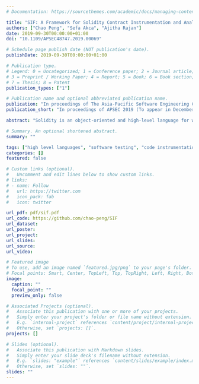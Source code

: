 ```yaml
---
# Documentation: https://sourcethemes.com/academic/docs/managing-content/

title: "SIF: A Framework for Solidity Contract Instrumentation and Analysis"
authors: ["Chao Peng", "Sefa Akca", "Ajitha Rajan"]
date: 2019-09-30T00:00:00+01:00
doi: "10.1109/APSEC48747.2019.00069"

# Schedule page publish date (NOT publication's date).
publishDate: 2019-09-30T00:00:00+01:00

# Publication type.
# Legend: 0 = Uncategorized; 1 = Conference paper; 2 = Journal article;
# 3 = Preprint / Working Paper; 4 = Report; 5 = Book; 6 = Book section;
# 7 = Thesis; 8 = Patent
publication_types: ["1"]

# Publication name and optional abbreviated publication name.
publication: "In proceedings of The Asia-Pacific Software Engineering Conference (APSEC) (To appear in December 2019)"
publication_short: "In proceedings of APSEC 2019 (To appear in December 2019)"

abstract: "Solidity is an object-oriented and high-level language for writing smart contracts that are used to execute, verify and enforce credible transactions on permissionless blockchains. In the last few years, analysis of smart contracts has raised considerable interest and numerous techniques have been proposed to check the presence of vulnerabilities in them. Current techniques lack traceability in source code and have widely differing work flows. There is no single unifying framework for analysis, instrumentation, optimisation and code generation of Solidity contracts.\n\nIn this paper, we present SIF, a comprehensive framework for Solidity contract analysis, query, instrumentation, and code generation. SIF provides support for Solidity contract developers and testers to build source level techniques for analysis, understanding, diagnostics, optimisations and code generation. We show feasibility and applicability of the framework by building practical tools on top of it and running them on 1838 real smart contracts deployed on the Ethereum network."

# Summary. An optional shortened abstract.
summary: ""

tags: ["high level languages", "software testing", "code instrumentation", "program analysis"]
categories: []
featured: false

# Custom links (optional).
#   Uncomment and edit lines below to show custom links.
# links:
# - name: Follow
#   url: https://twitter.com
#   icon_pack: fab
#   icon: twitter

url_pdf: pdf/sif.pdf
url_code: https://github.com/chao-peng/SIF
url_dataset:
url_poster:
url_project:
url_slides:
url_source:
url_video:

# Featured image
# To use, add an image named `featured.jpg/png` to your page's folder. 
# Focal points: Smart, Center, TopLeft, Top, TopRight, Left, Right, BottomLeft, Bottom, BottomRight.
image:
  caption: ""
  focal_point: ""
  preview_only: false

# Associated Projects (optional).
#   Associate this publication with one or more of your projects.
#   Simply enter your project's folder or file name without extension.
#   E.g. `internal-project` references `content/project/internal-project/index.md`.
#   Otherwise, set `projects: []`.
projects: []

# Slides (optional).
#   Associate this publication with Markdown slides.
#   Simply enter your slide deck's filename without extension.
#   E.g. `slides: "example"` references `content/slides/example/index.md`.
#   Otherwise, set `slides: ""`.
slides: ""
---
```

